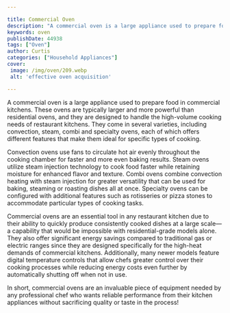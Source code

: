 ```yaml
---

title: Commercial Oven
description: "A commercial oven is a large appliance used to prepare food in commercial kitchens. These ovens are typically larger and more powe...take a moment to check it out "
keywords: oven
publishDate: 44938
tags: ["Oven"]
author: Curtis
categories: ["Household Appliances"]
cover: 
 image: /img/oven/209.webp
 alt: 'effective oven acquisition'

---
```


A commercial oven is a large appliance used to prepare food in commercial kitchens. These ovens are typically larger and more powerful than residential ovens, and they are designed to handle the high-volume cooking needs of restaurant kitchens. They come in several varieties, including convection, steam, combi and specialty ovens, each of which offers different features that make them ideal for specific types of cooking.

Convection ovens use fans to circulate hot air evenly throughout the cooking chamber for faster and more even baking results. Steam ovens utilize steam injection technology to cook food faster while retaining moisture for enhanced flavor and texture. Combi ovens combine convection heating with steam injection for greater versatility that can be used for baking, steaming or roasting dishes all at once. Specialty ovens can be configured with additional features such as rotisseries or pizza stones to accommodate particular types of cooking tasks. 

Commercial ovens are an essential tool in any restaurant kitchen due to their ability to quickly produce consistently cooked dishes at a large scale—a capability that would be impossible with residential-grade models alone. They also offer significant energy savings compared to traditional gas or electric ranges since they are designed specifically for the high-heat demands of commercial kitchens. Additionally, many newer models feature digital temperature controls that allow chefs greater control over their cooking processes while reducing energy costs even further by automatically shutting off when not in use. 

In short, commercial ovens are an invaluable piece of equipment needed by any professional chef who wants reliable performance from their kitchen appliances without sacrificing quality or taste in the process!

